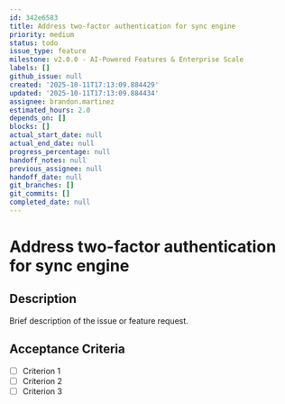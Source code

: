 ```yaml
---
id: 342e6583
title: Address two-factor authentication for sync engine
priority: medium
status: todo
issue_type: feature
milestone: v2.0.0 - AI-Powered Features & Enterprise Scale
labels: []
github_issue: null
created: '2025-10-11T17:13:09.884429'
updated: '2025-10-11T17:13:09.884434'
assignee: brandon.martinez
estimated_hours: 2.0
depends_on: []
blocks: []
actual_start_date: null
actual_end_date: null
progress_percentage: null
handoff_notes: null
previous_assignee: null
handoff_date: null
git_branches: []
git_commits: []
completed_date: null
---
```


# Address two-factor authentication for sync engine

## Description

Brief description of the issue or feature request.

## Acceptance Criteria

- [ ] Criterion 1
- [ ] Criterion 2
- [ ] Criterion 3